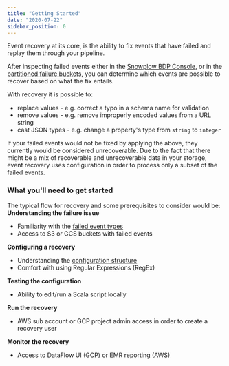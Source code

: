 ```yaml
---
title: "Getting Started"
date: "2020-07-22"
sidebar_position: 0
---
```


Event recovery at its core, is the ability to fix events that have failed and replay them through your pipeline.

After inspecting failed events either in the [Snowplow BDP Console](/docs/managing-data-quality/monitoring-failed-events/ui/index.md), or in the [partitioned failure buckets](/docs/managing-data-quality/exploring-failed-events/querying/index.md), you can determine which events are possible to recover based on what the fix entails.

With recovery it is possible to:

- replace values - e.g. correct a typo in a schema name for validation
- remove values - e.g. remove improperly encoded values from a URL string
- cast JSON types - e.g. change a property's type from `string` to `integer`

If your failed events would not be fixed by applying the above, they currently would be considered unrecoverable. Due to the fact that there might be a mix of recoverable and unrecoverable data in your storage, event recovery uses configuration in order to process only a subset of the failed events.

### What you'll need to get started  

The typical flow for recovery and some prerequisites to consider would be:  
**Understanding the failure issue**

- Familiarity with the [failed event types](/docs/understanding-your-pipeline/failed-events/index.md)
- Access to S3 or GCS buckets with failed events

**Configuring a recovery**

- Understanding the [configuration structure](/docs/managing-data-quality/recovering-failed-events/manual/configuration/index.md)
- Comfort with using Regular Expressions (RegEx)

**Testing the configuration**

- Ability to edit/run a Scala script locally

**Run the recovery**

- AWS sub account or GCP project admin access in order to create a recovery user

**Monitor the recovery**

- Access to DataFlow UI (GCP) or EMR reporting (AWS)
